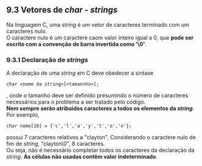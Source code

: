 ## 9.3 Vetores de *char* - *strings*
Na linguagem C, uma *string* é um vetor de caracteres terminado com um caracteres nulo.  
O caractere nulo é um caractere caom valor inteiro igual a 0, que **pode ser escrito com a convenção de barra invertida como '\0'**.  

### 9.3.1 Declaração de *strings*
A declaração de uma *string* em C deve obedecer a sintaxe

```
char <nome da string>[<tamannho>];
```
, onde o tamanho deve ser definido presumindo o número de caracteres necessários para o problema a ser tratado pelo código.   
**Nem sempre serão atribuídos caracteres a todos os elementos da *string***. Por exemplo,

```
char nome[10] = {'c','l','a','y','t','o','n'};
```
possui 7 caracteres relativos a "clayton". Considerando o caractere nulo de fim de *string*, "clayton\0", 8 caracteres.  
Ou seja, não é necessário completar todos os caracteres da declaração da *string*. **As células não usadas contêm valor indeterminado**.




